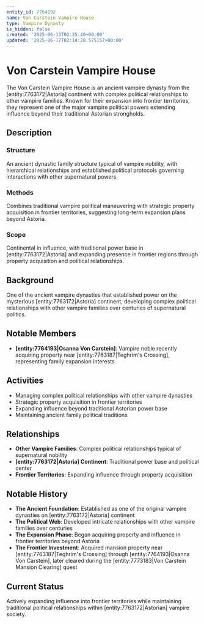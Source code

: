 ```yaml
---
entity_id: 7764192
name: Von Carstein Vampire House
type: Vampire Dynasty
is_hidden: false
created: '2025-06-13T02:25:40+00:00'
updated: '2025-06-17T02:14:28.575157+00:00'
---
```

# Von Carstein Vampire House

The Von Carstein Vampire House is an ancient vampire dynasty from the [entity:7763172|Astoria] continent with complex political relationships to other vampire families. Known for their expansion into frontier territories, they represent one of the major vampire political powers extending influence beyond their traditional Astorian strongholds.

## Description

### Structure

An ancient dynastic family structure typical of vampire nobility, with hierarchical relationships and established political protocols governing interactions with other supernatural powers.

### Methods

Combines traditional vampire political maneuvering with strategic property acquisition in frontier territories, suggesting long-term expansion plans beyond Astoria.

### Scope

Continental in influence, with traditional power base in [entity:7763172|Astoria] and expanding presence in frontier regions through property acquisition and political relationships.

## Background

One of the ancient vampire dynasties that established power on the mysterious [entity:7763172|Astoria] continent, developing complex political relationships with other vampire families over centuries of supernatural politics.

## Notable Members

- **[entity:7764193|Osanna Von Carstein]**: Vampire noble recently acquiring property near [entity:7763187|Teghrim's Crossing], representing family expansion interests

## Activities

- Managing complex political relationships with other vampire dynasties
- Strategic property acquisition in frontier territories
- Expanding influence beyond traditional Astorian power base
- Maintaining ancient family political traditions

## Relationships

- **Other Vampire Families**: Complex political relationships typical of supernatural nobility
- **[entity:7763172|Astoria] Continent**: Traditional power base and political center
- **Frontier Territories**: Expanding influence through property acquisition

## Notable History

- **The Ancient Foundation**: Established as one of the original vampire dynasties on [entity:7763172|Astoria] continent
- **The Political Web**: Developed intricate relationships with other vampire families over centuries
- **The Expansion Phase**: Began acquiring property and influence in frontier territories beyond Astoria
- **The Frontier Investment**: Acquired mansion property near [entity:7763187|Teghrim's Crossing] through [entity:7764193|Osanna Von Carstein], later cleared during the [entity:7773183|Von Carstein Mansion Clearing] quest

## Current Status

Actively expanding influence into frontier territories while maintaining traditional political relationships within [entity:7763172|Astorian] vampire society.